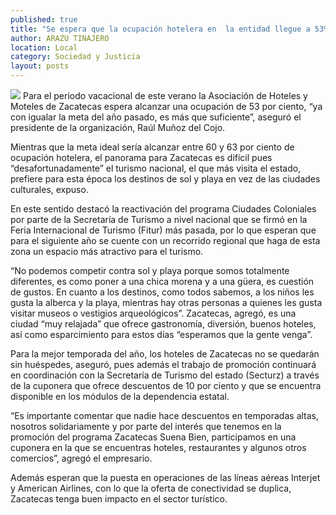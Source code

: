 ```yaml
---
published: true
title: "Se espera que la ocupación hotelera en  la entidad llegue a 53%: Raúl Muñoz"
author: ARAZU TINAJERO
location: Local
category: Sociedad y Justicia
layout: posts
---
```


![](http://i.imgur.com/99PjH3Km.jpg)
Para el periodo vacacional de este verano la Asociación de Hoteles y Moteles de Zacatecas espera alcanzar una ocupación de 53 por ciento, “ya con igualar la meta del año pasado, es más que suficiente”, aseguró el presidente de la organización, Raúl Muñoz del Cojo.

Mientras que la meta ideal sería alcanzar entre 60 y 63 por ciento de ocupación hotelera, el panorama para Zacatecas es difícil pues “desafortunadamente” el turismo nacional, el que más visita el estado, prefiere para esta época los destinos de sol y playa en vez de las ciudades culturales, expuso.

En este sentido destacó la reactivación del programa Ciudades Coloniales por parte de la Secretaría de Turismo a nivel nacional que se firmó en la Feria Internacional de Turismo (Fitur) más pasada, por lo que esperan que para el siguiente año se cuente con un recorrido regional que haga de esta zona un espacio más atractivo para el turismo.

“No podemos competir contra sol y playa porque somos totalmente diferentes, es como poner a una chica morena y a una güera, es cuestión de gustos. En cuanto a los destinos, como todos sabemos, a los niños les gusta la alberca y la playa, mientras hay otras personas a quienes les gusta visitar museos o vestigios arqueológicos”.
Zacatecas, agregó, es una ciudad “muy relajada” que ofrece gastronomía, diversión, buenos hoteles, así como esparcimiento para estos días “esperamos que la gente venga”.

Para la mejor temporada del año, los hoteles de Zacatecas no se quedarán sin huéspedes, aseguró, pues además el trabajo de promoción continuará en coordinación con la Secretaría de Turismo del estado (Secturz) a través de la cuponera que ofrece descuentos de 10 por ciento y que se encuentra disponible en los módulos de la dependencia estatal.

“Es importante comentar que nadie hace descuentos en temporadas altas, nosotros solidariamente y por parte del interés que tenemos en la promoción del programa Zacatecas Suena Bien, participamos en una cuponera en la que se encuentras hoteles, restaurantes y algunos otros comercios”, agregó el empresario.

Además esperan que la puesta en operaciones de las líneas aéreas Interjet y American Airlines, con lo que la oferta de conectividad se duplica, Zacatecas tenga buen impacto en el sector turístico.
